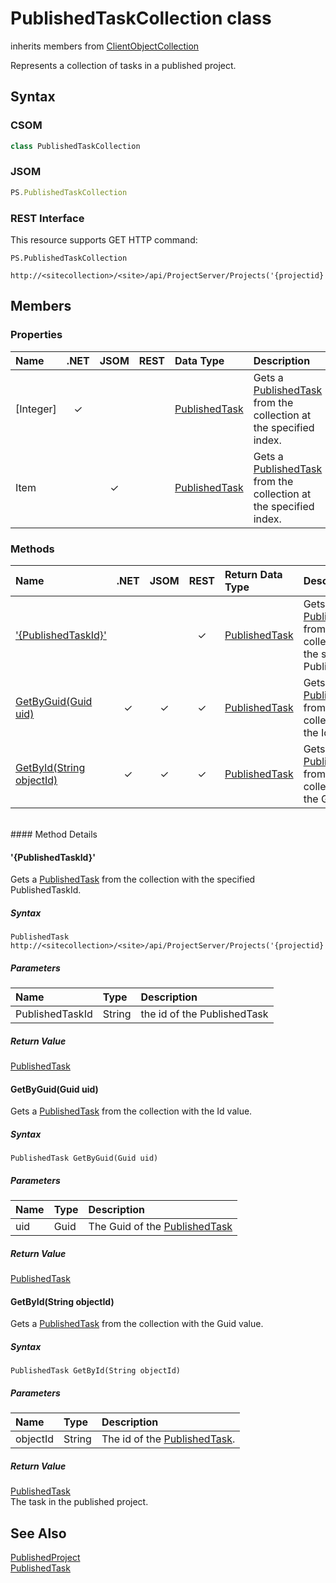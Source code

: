 [comment]: # (Name:PublishedTaskCollection)
[comment]: # (Type:class)
[comment]: # (Status:Verified)

# <a name="name"></a>PublishedTaskCollection class

inherits members from [ClientObjectCollection<PublishedTask>](https://msdn.microsoft.com/EN-US/library/ee539303)<br/>

<a name="description"></a>Represents a collection of tasks in a published project.

## <a name="syntax"></a>Syntax

### CSOM

```C#
class PublishedTaskCollection 
```

### JSOM

```JavaScript
PS.PublishedTaskCollection
```

### REST Interface

This resource supports GET HTTP command:

```
PS.PublishedTaskCollection

http://<sitecollection>/<site>/api/ProjectServer/Projects('{projectid}')/Tasks
```

## <a name="members"></a>Members

### <a name="properties"></a>Properties
|**Name**|**.NET**|**JSOM**|**REST**|**Data Type**|**Description**|
|:-----|:-----:|:-----:|:-----:|:-----|:-----|
|<a name="[Integer]"></a>[Integer]|&#x2713;|||[PublishedTask](PublishedTask.md)|Gets a [PublishedTask](PublishedTask.md) from the collection at the specified index.|
|<a name="Item"></a>Item||&#x2713;||[PublishedTask](PublishedTask.md)|Gets a [PublishedTask](PublishedTask.md) from the collection at the specified index.|

### <a name="methods"></a>Methods

|**Name**|**.NET**|**JSOM**|**REST**|**Return Data Type**|**Description**|
|:-----|:-----:|:-----:|:-----:|:-----|:-----|
|[&#39;{PublishedTaskId}&#39;](#&#39;{PublishedTaskId}&#39;)|||&#x2713;|[PublishedTask](PublishedTask.md)|Gets a [PublishedTask](PublishedTask.md) from the collection with the specified PublishedTaskId.|
|[GetByGuid(Guid uid)](#GetByGuid_Guid_uid_)|&#x2713;|&#x2713;|&#x2713;|[PublishedTask](PublishedTask.md)|Gets a [PublishedTask](PublishedTask.md) from the collection with the Id value.|
|[GetById(String objectId)](#GetById_String_objectId_)|&#x2713;|&#x2713;|&#x2713;|[PublishedTask](PublishedTask.md)|Gets a [PublishedTask](PublishedTask.md) from the collection with the Guid value.|

<br/>
#### Method Details

#### <a name="&#39;{PublishedTaskId}&#39;"></a>&#39;{PublishedTaskId}&#39;

Gets a [PublishedTask](PublishedTask.md) from the collection with the specified PublishedTaskId.

##### Syntax

```
PublishedTask http://<sitecollection>/<site>/api/ProjectServer/Projects('{projectid}')/Tasks('{PublishedTaskId}')
```

##### Parameters
|**Name** |**Type**|**Description**|
|:------ |:----|:------ |
|PublishedTaskId|String|the id of the PublishedTask|

##### Return Value

[PublishedTask](PublishedTask.md)

#### <a name="GetByGuid_Guid_uid_"></a>GetByGuid(Guid uid)

Gets a [PublishedTask](PublishedTask.md) from the collection with the Id value.

##### Syntax

```
PublishedTask GetByGuid(Guid uid)
```

##### Parameters
|**Name** |**Type**|**Description**|
|:------ |:----|:------ |
|uid|Guid|The Guid of the [PublishedTask](PublishedTask.md)|

##### Return Value

[PublishedTask](PublishedTask.md)

#### <a name="GetById_String_objectId_"></a>GetById(String objectId)

Gets a [PublishedTask](PublishedTask.md) from the collection with the Guid value.

##### Syntax

```
PublishedTask GetById(String objectId)
```

##### Parameters
|**Name** |**Type**|**Description**|
|:------ |:----|:------ |
|objectId|String|The id of the [PublishedTask](PublishedTask.md).|

##### Return Value
[PublishedTask](PublishedTask.md)<br />
The task in the published project.

## <a name="seeAlso"></a>See Also

[PublishedProject](PublishedProject.md)<br/>
[PublishedTask](PublishedTask.md)<br/>
